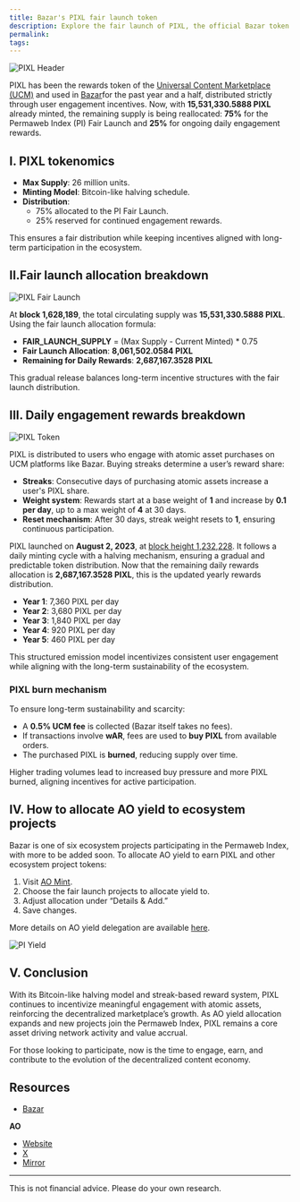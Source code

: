```yaml
---
title: Bazar's PIXL fair launch token
description: Explore the fair launch of PIXL, the official Bazar token redefining asset ownership and creative publishing on the permaweb.
permalink: 
tags:
---
```


![PIXL Header](/static/images/pixl-header.png)

PIXL has been the rewards token of the [Universal Content Marketplace (UCM)](ucm.md) and used in [Bazar](https://bazar.arweave.net/#/)for the past year and a half, distributed strictly through user engagement incentives. Now, with **15,531,330.5888 PIXL** already minted, the remaining supply is being reallocated: **75%** for the Permaweb Index (PI) Fair Launch and **25%** for ongoing daily engagement rewards.

## I. PIXL tokenomics

- **Max Supply**: 26 million units.
- **Minting Model**: Bitcoin-like halving schedule.
- **Distribution**:
  - 75% allocated to the PI Fair Launch.
  - 25% reserved for continued engagement rewards.

This ensures a fair distribution while keeping incentives aligned with long-term participation in the ecosystem.

## II.Fair launch allocation breakdown

![PIXL Fair Launch](/static/images/pixl-fair.png)

At **block 1,628,189**, the total circulating supply was **15,531,330.5888 PIXL**. Using the fair launch allocation formula:

- **FAIR_LAUNCH_SUPPLY** = (Max Supply - Current Minted) \* 0.75
- **Fair Launch Allocation**: **8,061,502.0584 PIXL**
- **Remaining for Daily Rewards**: **2,687,167.3528 PIXL**

This gradual release balances long-term incentive structures with the fair launch distribution.

## III. Daily engagement rewards breakdown

![PIXL Token](/static/images/pixl-token.png)

PIXL is distributed to users who engage with atomic asset purchases on UCM platforms like Bazar. Buying streaks determine a user’s reward share:

- **Streaks**: Consecutive days of purchasing atomic assets increase a user's PIXL share.
- **Weight system**: Rewards start at a base weight of **1** and increase by **0.1 per day**, up to a max weight of **4** at 30 days.
- **Reset mechanism**: After 30 days, streak weight resets to **1**, ensuring continuous participation.

PIXL launched on **August 2, 2023**, at [block height 1,232,228](https://viewblock.io/arweave/block/1232228). It follows a daily minting cycle with a halving mechanism, ensuring a gradual and predictable token distribution. Now that the remaining daily rewards allocation is **2,687,167.3528 PIXL**, this is the updated yearly rewards distribution.

- **Year 1**: 7,360 PIXL per day
- **Year 2**: 3,680 PIXL per day
- **Year 3**: 1,840 PIXL per day
- **Year 4**: 920 PIXL per day
- **Year 5**: 460 PIXL per day

This structured emission model incentivizes consistent user engagement while aligning with the long-term sustainability of the ecosystem.

### PIXL burn mechanism

To ensure long-term sustainability and scarcity:

- A **0.5% UCM fee** is collected (Bazar itself takes no fees).
- If transactions involve **wAR**, fees are used to **buy PIXL** from available orders.
- The purchased PIXL is **burned**, reducing supply over time.

Higher trading volumes lead to increased buy pressure and more PIXL burned, aligning incentives for active participation.

## IV. How to allocate AO yield to ecosystem projects

Bazar is one of six ecosystem projects participating in the Permaweb Index, with more to be added soon. To allocate AO yield to earn PIXL and other ecosystem project tokens:

1. Visit [AO Mint](https://ao.arweave.net/#/mint/deposits/).
2. Choose the fair launch projects to allocate yield to.
3. Adjust allocation under “Details & Add.”
4. Save changes.

More details on AO yield delegation are available [here](ao-yield.md).

![PI Yield](/static/images/yield.gif)

## V. Conclusion

With its Bitcoin-like halving model and streak-based reward system, PIXL continues to incentivize meaningful engagement with atomic assets, reinforcing the decentralized marketplace’s growth. As AO yield allocation expands and new projects join the Permaweb Index, PIXL remains a core asset driving network activity and value accrual.

For those looking to participate, now is the time to engage, earn, and contribute to the evolution of the decentralized content economy.

## Resources

- [Bazar](projects/bazar.md)

**AO**

- [Website](https://ao.arweave.net/)
- [X](https://x.com/aoTheComputer)
- [Mirror](https://mirror.xyz/0x1EE4bE8670E8Bd7E9E2E366F530467030BE4C840)

---

This is not financial advice. Please do your own research.
